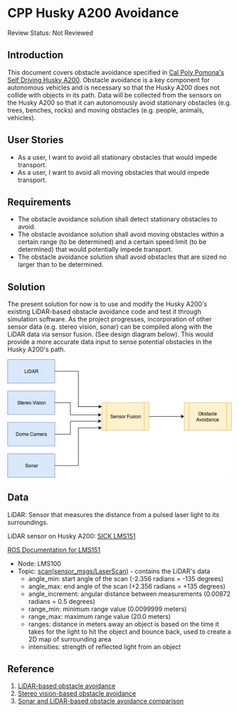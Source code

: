 # CPP Husky A200 Avoidance

Review Status: Not Reviewed

## Introduction

This document covers obstacle avoidance specified in [Cal Poly Pomona's Self Driving Husky A200](https://github.com/cpp-self-driving-husky/cpp-husky-a200-design-doc). Obstacle avoidance is a key component for autonomous vehicles and is necessary so that the Husky A200 does not collide with objects in its path. Data will be collected from the sensors on the Husky A200 so that it can autonomously avoid stationary obstacles (e.g. trees, benches, rocks) and moving obstacles (e.g. people, animals, vehicles).

## User Stories

* As a user, I want to avoid all stationary obstacles that would impede transport.
* As a user, I want to avoid all moving obstacles that would impede transport.

## Requirements

* The obstacle avoidance solution shall detect stationary obstacles to avoid.
* The obstacle avoidance solution shall avoid moving obstacles within a certain range (to be determined) and a certain speed limit (to be determined) that would potentially impede transport.
* The obstacle avoidance solution shall avoid obstacles that are sized no larger than to be determined.

## Solution

The present solution for now is to use and modify the Husky A200's existing LiDAR-based obstacle avoidance code and test it through simulation software. As  the project progresses, incorporation of other sensor data (e.g. stereo vision, sonar) can be compiled along with the LiDAR data via sensor fusion. (See design diagram below). This would provide a more accurate data input to sense potential obstacles in the Husky A200's path.

![Obstacle Avoidance Design Diagram](images/ObstacleAvoidance.png)

## Data

LiDAR: Sensor that measures the distance from a pulsed laser light to its surroundings.

LiDAR sensor on Husky A200: [SICK LMS151](https://www.sick.com/us/en/detection-and-ranging-solutions/2d-lidar-sensors/lms1xx/lms151-10100/p/p141840)


[ROS Documentation for LMS151](http://wiki.ros.org/LMS1xx)
* Node: LMS100
* Topic: [scan(sensor_msgs/LaserScan)](http://docs.ros.org/api/sensor_msgs/html/msg/LaserScan.html) - contains the LiDAR's data
  * angle_min: start angle of the scan (-2.356 radians = -135 degrees)
  * angle_max: end angle of the scan (+2.356 radians = +135 degrees)
  * angle_increment: angular distance between measurements (0.00872 radians = 0.5 degrees)
  * range_min: minimum range value (0.0099999 meters)
  * range_max: maximum range value (20.0 meters)
  * ranges: distance in meters away an object is based on the time it takes for the light to hit the object and bounce back, used to create a 2D map of surrounding area
  * intensities: strength of reflected light from an object

## Reference

1. [LiDAR-based obstacle avoidance](http://ieeexplore.ieee.org.proxy.library.cpp.edu/document/7279550/?reload=true)
2. [Stereo vision-based obstacle avoidance](http://www.roboken.iit.tsukuba.ac.jp/~ohya/pdf/ISRA2000-MSK.pdf)
3. [Sonar and LiDAR-based obstacle avoidance comparison](http://ceas.uc.edu/content/dam/ceas/documents/UC%20Center%20for%20Robotics%20Research/robpub60.pdf)
